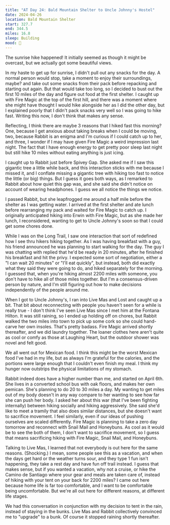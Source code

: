 ```yaml
---
title: "AT Day 24: Bald Mountain Shelter to Uncle Johnny's Hostel"
date: 2024-04-26
location: Bald Mountain Shelter
start: 327.7
end: 344.5
miles: 16.8
sleep: Building
mood: 🙂
---
```

The sunrise hike happened! It initially seemed as though it might be overcast, but we actually got some beautiful views.

In my haste to get up for sunrise, I didn't pull out any snacks for the day. A normal person would stop, take a moment to enjoy their surroundings, maybe? and take out some snacks from their pack before repacking and starting out again. But that would take too long, so I decided to bust out the first 10 miles of the day and figure out food at the first shelter. I caught up with Fire Magic at the top of the first hill, and there was a moment where she might have thought I would hike alongside her as I did the other day, but I explained poorly that I didn't pack snacks very well so I was going to hike fast. Writing this now, I don't think that makes any sense.

Reflecting, I think there are maybe 3 reasons that I hiked fast this morning? One, because I get anxious about taking breaks when I could be moving, two, because Rabbit is an enigma and I'm curious if I could catch up to her, and three, I wonder if I may have given Fire Magic a weird impression last night. The fact that I have enough energy to get pretty poor sleep last night but still hike 10 miles without eating anything is just icing.

I caught up to Rabbit just before Spivey Gap. She asked me if I saw this gigantic tree a little while back, and this interaction sticks with me because I missed it, and I conflate missing a gigantic tree with hiking too fast to notice the little (or big) things. But I guess it goes both ways, as I remarked to Rabbit about how quiet this gap was, and she said she didn't notice on account of wearing headphones. I guess we all notice the things we notice.

I passed Rabbit, but she leapfrogged me around a half mile before the shelter as I was getting water. I arrived at the first shelter and ate lunch before rearranging my pack and waited for Fire Magic to catch up. I originally anticipated hiking into Erwin with Fire Magic, but as she made her lunch, I reconsidered, wanting to get to Uncle Johnny's soon so that I could get some chores done.

While I was on the Long Trail, I saw one interaction that sort of redefined how I see thru hikers hiking together. As I was having breakfast with a guy, his friend announced he was planning to start walking for the day. The guy I was chatting with replied that he'd be ready in 20 minutes, after he finished his breakfast and hit the privy. I expected some sort of negotiation, either a "I can wait 20 minutes" or "I'll eat quickly", but instead, both did exactly what they said they were going to do, and hiked separately for the morning. I guessed that, when you're hiking almost 2200 miles with someone, you don't have to hike all of those miles together. But I'm a consensus-driven person by nature, and I'm still figuring out how to make decisions independently of the people around me.

When I got to Uncle Johnny's, I ran into Live Mas and Lost and caught up a bit. That bit about reconnecting with people you haven't seen for a while is really true - I don't think I've seen Live Mas since I met him at the Fontana Hilton. It was still raining, so I ended up holding off on chores, but Rabbit walked the two miles into town to pick up some cork so she could hand-carve her own insoles. That's pretty badass. Fire Magic arrived shortly thereafter, and we did laundry together. The loaner clothes here aren't quite as cool or comfy as those at Laughing Heart, but the outdoor shower was novel and felt good.

We all went out for Mexican food. I think this might be the worst Mexican food I've had in my life, but as always I'm grateful for the calories, and the portions were large enough that I couldn't even finish my meal. I think my hunger now outstrips the physical limitations of my stomach.

Rabbit indeed does have a higher number than me, and started on April 6th. She lives in a converted school bus with oak floors, and makes her own pemican. She's planning to do 20 to 30 miles a day. My wanting to get miles out of my body doesn't in any way compare to her wanting to see how far she can push her body. I asked her about this war (that I've been fighting internally) between hiking socially and hiking aggressively. She said she'd like to meet a tramily that also does similar distances, but she doesn't want to sacrifice movement. I feel similarly, even if our ideas of pushing ourselves are scaled differently. Fire Magic is planning to take a zero day tomorrow and reconnect with Snail Mail and Honeybuns. As cool as it would be to see the both of them, I don't want to sacrifice movement, so I guess that means sacrificing hiking with Fire Magic, Snail Mail, and Honeybuns.

Talking to Live Mas, I learned that not everybody is out here for the same reasons. (Shocking.) I mean, some people see this as a vacation, and when the days get hard or the weather turns sour, and they type 1 fun isn't happening, they take a rest day and have fun off trail instead. I guess that makes sense, but if you wanted a vacation, why not a cruise, or hike the Camino de Santiago where your gear and meals are taken care of, instead of hiking with your tent on your back for 2200 miles? I came out here because home life is far too comfortable, and I want to be comfortable being uncomfortable. But we're all out here for different reasons, at different life stages.

We had this conversation in conjunction with my decision to tent in the rain, instead of staying in the bunks. Live Mas and Rabbit collectively convinced me to "upgrade" to a bunk. Of course it stopped raining shortly thereafter.
